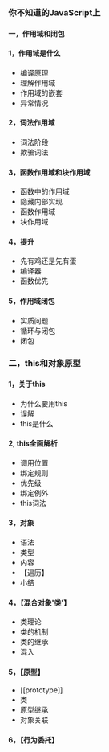 
### 你不知道的JavaScript上

#### 一，作用域和闭包

#### 1，作用域是什么

-   编译原理
-   理解作用域
-   作用域的嵌套
-   异常情况

#### 2，词法作用域

- 词法阶段
- 欺骗词法

#### 3，函数作用域和块作用域

- 函数中的作用域
- 隐藏内部实现
- 函数作用域
- 块作用域

#### 4，提升
- 先有鸡还是先有蛋
- 编译器
- 函数优先

#### 5，作用域闭包
- 实质问题
- 循环与闭包
- 闭包

### 二，this和对象原型

#### 1，关于this
- 为什么要用this
- 误解
- this是什么

#### 2, this全面解析
- 调用位置
- 绑定规则
- 优先级
- 绑定例外
- this词法

#### 3，对象
- 语法
- 类型
- 内容
- 【遍历】
- 小结

#### 4，【混合对象'类'】
- 类理论
- 类的机制
- 类的继承
- 混入

#### 5，【原型】
- [[prototype]]
- 类
- 原型继承
- 对象关联


#### 6，【行为委托】
